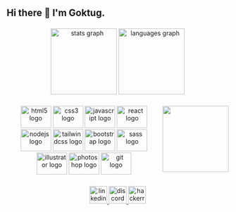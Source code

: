 <h2 align="left">Hi there 👋 I'm Goktug.</h2>

###

<div align="center">
  <img src="https://github-readme-stats.vercel.app/api?hide_title=false&hide_rank=false&show_icons=true&include_all_commits=true&count_private=true&disable_animations=false&theme=dracula&locale=en&hide_border=false&username=GoktugYesi" height="150" alt="stats graph"  />
  <img src="https://github-readme-stats.vercel.app/api/top-langs?locale=en&hide_title=false&layout=compact&card_width=320&langs_count=5&theme=dracula&hide_border=false&username=GoktugYesi" height="150" alt="languages graph"  />
</div>

###

<img align="right" height="150" src="https://media.licdn.com/dms/image/C4E03AQGE0ycSecO7UA/profile-displayphoto-shrink_800_800/0/1624134632316?e=1683158400&v=beta&t=C0siP82kJp_jhB0YFlIhuNPcjHs0ZKD1I_VnT2ULlUI"  />

###

<div align="center">
  <img src="https://cdn.jsdelivr.net/gh/devicons/devicon/icons/html5/html5-original.svg" height="50" width="69" alt="html5 logo"  />
  <img src="https://cdn.jsdelivr.net/gh/devicons/devicon/icons/css3/css3-original.svg" height="50" width="69" alt="css3 logo"  />
  <img src="https://cdn.jsdelivr.net/gh/devicons/devicon/icons/javascript/javascript-original.svg" height="50" width="69" alt="javascript logo"  />
  <img src="https://cdn.jsdelivr.net/gh/devicons/devicon/icons/react/react-original.svg" height="50" width="69" alt="react logo"  />
  <img src="https://cdn.jsdelivr.net/gh/devicons/devicon/icons/nodejs/nodejs-original.svg" height="50" width="69" alt="nodejs logo"  />
  <img src="https://cdn.jsdelivr.net/gh/devicons/devicon/icons/tailwindcss/tailwindcss-plain.svg" height="50" width="69" alt="tailwindcss logo"  />
  <img src="https://cdn.jsdelivr.net/gh/devicons/devicon/icons/bootstrap/bootstrap-original.svg" height="50" width="69" alt="bootstrap logo"  />
  <img src="https://cdn.jsdelivr.net/gh/devicons/devicon/icons/sass/sass-original.svg" height="50" width="69" alt="sass logo"  />
  <img src="https://cdn.jsdelivr.net/gh/devicons/devicon/icons/illustrator/illustrator-line.svg" height="50" width="69" alt="illustrator logo"  />
  <img src="https://cdn.jsdelivr.net/gh/devicons/devicon/icons/photoshop/photoshop-line.svg" height="50" width="69" alt="photoshop logo"  />
  <img src="https://cdn.jsdelivr.net/gh/devicons/devicon/icons/git/git-original.svg" height="50" width="69" alt="git logo"  />
</div>

###

<div align="center">
  <a href="https://www.linkedin.com/in/goktugyesil/" target="_blank">
    <img src="https://img.shields.io/static/v1?message=LinkedIn&logo=linkedin&label=&color=0077B5&logoColor=white&labelColor=&style=for-the-badge" height="40" alt="linkedin logo"  />
  </a>
  <a href="https://discord.com/users/323255914880696320" target="_blank">
    <img src="https://img.shields.io/static/v1?message=Discord&logo=discord&label=&color=7289DA&logoColor=white&labelColor=&style=for-the-badge" height="40" alt="discord logo"  />
  </a>
  <a href="https://www.hackerrank.com/goktugbekiryesil" target="_blank">
    <img src="https://img.shields.io/static/v1?message=HackerRank&logo=hackerrank&label=&color=2EC866&logoColor=white&labelColor=&style=for-the-badge" height="40" alt="hackerrank logo"  />
  </a>
</div>

###

